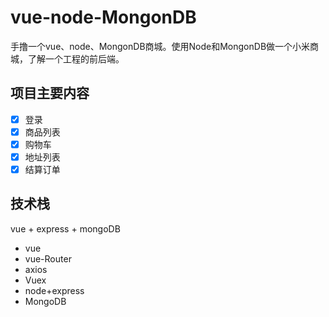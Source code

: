 # vue-node-MongonDB

手撸一个vue、node、MongonDB商城。使用Node和MongonDB做一个小米商城，了解一个工程的前后端。

## 项目主要内容

* [x] 登录
* [x] 商品列表
* [x] 购物车
* [x] 地址列表
* [x] 结算订单

## 技术栈

vue + express + mongoDB

* vue
* vue-Router
* axios
* Vuex
* node+express
* MongoDB
